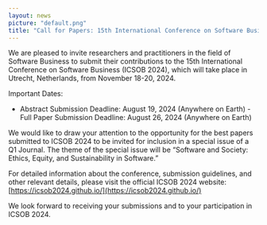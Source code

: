 ```yaml
---
layout: news
picture: "default.png"
title: "Call for Papers: 15th International Conference on Software Business (ICSOB 2024)"
---
```


We are pleased to invite researchers and practitioners in the field of Software Business to submit their contributions to the 15th International Conference on Software Business (ICSOB 2024), which will take place in Utrecht, Netherlands, from November 18-20, 2024.

Important Dates:
* Abstract Submission Deadline: August 19, 2024 (Anywhere on Earth)
*-* Full Paper Submission Deadline: August 26, 2024 (Anywhere on Earth)

We would like to draw your attention to the opportunity for the best papers submitted to ICSOB 2024 to be invited for inclusion in a special issue of a Q1 Journal. The theme of the special issue will be “Software and Society: Ethics, Equity, and Sustainability in Software.”

For detailed information about the conference, submission guidelines, and other relevant details, please visit the official ICSOB 2024 website: [https://icsob2024.github.io/](https://icsob2024.github.io/)

We look forward to receiving your submissions and to your participation in ICSOB 2024.